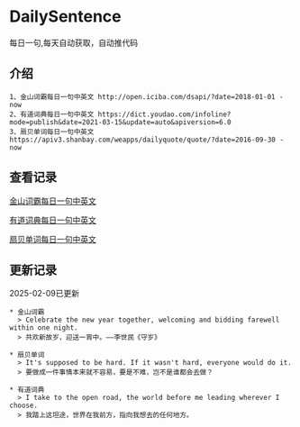 # DailySentence

每日一句,每天自动获取，自动推代码

## 介绍

```
1、金山词霸每日一句中英文 http://open.iciba.com/dsapi/?date=2018-01-01 - now
2、有道词典每日一句中英文 https://dict.youdao.com/infoline?mode=publish&date=2021-03-15&update=auto&apiversion=6.0
3、扇贝单词每日一句中英文 https://apiv3.shanbay.com/weapps/dailyquote/quote/?date=2016-09-30 - now
```

## 查看记录

[金山词霸每日一句中英文](./data/iciba/)

[有道词典每日一句中英文](./data/youdao/)

[扇贝单词每日一句中英文](./data/shanbay/)

## 更新记录
2025-02-09已更新 
```
* 金山词霸
  > Celebrate the new year together, welcoming and bidding farewell within one night.
  > 共欢新故岁，迎送一宵中。——李世民《守岁》

* 扇贝单词
  > It's supposed to be hard. If it wasn't hard, everyone would do it.
  > 要做成一件事情本来就不容易，要是不难，岂不是谁都会去做？

* 有道词典
  > I take to the open road, the world before me leading wherever I choose.
  > 我踏上这坦途，世界在我前方，指向我想去的任何地方。

```
